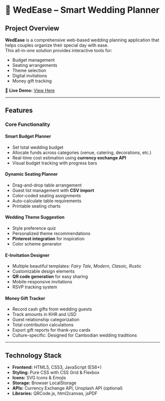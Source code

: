 # 💍 WedEase – Smart Wedding Planner

## Project Overview  
**WedEase** is a comprehensive web-based wedding planning application that helps couples organize their special day with ease.  
This all-in-one solution provides interactive tools for:  
- Budget management  
- Seating arrangements  
- Theme selection  
- Digital invitations
- Money gift tracking  

🔗 **Live Demo:** [View Here](https://yourusername.github.io/wedding-planner)

---

## Features  

### Core Functionality  

#### Smart Budget Planner  
- Set total wedding budget  
- Allocate funds across categories (venue, catering, decorations, etc.)  
- Real-time cost estimation using **currency exchange API**  
- Visual budget tracking with progress bars  

#### Dynamic Seating Planner  
- Drag-and-drop table arrangement  
- Guest list management with **CSV import**  
- Color-coded seating assignments  
- Auto-calculate table requirements  
- Printable seating charts  

#### Wedding Theme Suggestion  
- Style preference quiz  
- Personalized theme recommendations  
- **Pinterest integration** for inspiration  
- Color scheme generator  

#### E-Invitation Designer  
- Multiple beautiful templates: *Fairy Tale, Modern, Classic, Rustic*  
- Customizable design elements  
- **QR code generation** for easy sharing  
- Mobile-responsive invitations  
- RSVP tracking system  

#### Money Gift Tracker  
- Record cash gifts from wedding guests
- Track amounts in KHR and USD
- Guest relationship categorization
- Total contribution calculations
- Export gift reports for thank-you cards
- Culture-specific: Designed for Cambodian wedding traditions

---

## Technology Stack  

- **Frontend:** HTML5, CSS3, JavaScript (ES6+)  
- **Styling:** Pure CSS with CSS Grid & Flexbox  
- **Icons:** SVG Icons & Emojis  
- **Storage:** Browser LocalStorage  
- **APIs:** Currency Exchange API, Unsplash API (optional)  
- **Libraries:** QRCode.js, html2canvas, jsPDF  


